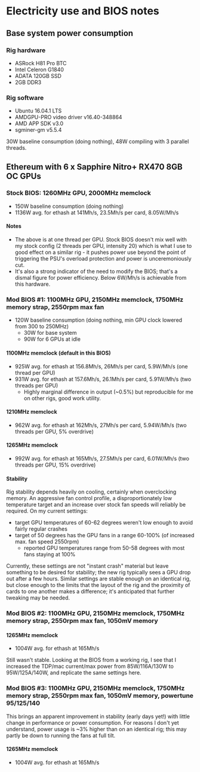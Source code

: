 # Electricity use and BIOS notes

## Base system power consumption

### Rig hardware

- ASRock H81 Pro BTC
- Intel Celeron G1840
- ADATA 120GB SSD 
- 2GB DDR3

### Rig software

- Ubuntu 16.04.1 LTS
- AMDGPU-PRO video driver v16.40-348864
- AMD APP SDK v3.0
- sgminer-gm v5.5.4

30W baseline consumption (doing nothing), 48W compiling with 3 parallel threads.

## Ethereum with 6 x Sapphire Nitro+ RX470 8GB OC GPUs 

### Stock BIOS: 1260MHz GPU, 2000MHz memclock
- 150W baseline consumption (doing nothing)
- 1136W avg. for ethash at 141Mh/s, 23.5Mh/s per card, 8.05W/Mh/s

#### Notes

- The above is at one thread per GPU. Stock BIOS doesn't mix well with my stock config (2 threads per GPU, intensity 20) which is
what I use to good effect on a similar rig - it pushes power use beyond the point of triggering the PSU's overload protection and power is
unceremoniously cut.
- It's also a strong indicator of the need to modify the BIOS; that's a dismal figure for power efficiency. Below 6W/Mh/s is achievable
from this hardware.

### Mod BIOS #1: 1100MHz GPU, 2150MHz memclock, 1750MHz memory strap, 2550rpm max fan

- 120W baseline consumption (doing nothing, min GPU clock lowered from 300 to 250MHz)
    - 30W for base system
    - 90W for 6 GPUs at idle

#### 1100MHz memclock (default in this BIOS)

- 925W avg. for ethash at 156.8Mh/s, 26Mh/s per card, 5.9W/Mh/s (one thread per GPU)
- 931W avg. for ethash at 157.6Mh/s, 26.1Mh/s per card, 5.91W/Mh/s (two threads per GPU)
    - Highly marginal difference in output (~0.5%) but reproducible for me on other rigs, good work utility.
    
#### 1210MHz memclock

- 962W avg. for ethash at 162Mh/s, 27Mh/s per card, 5.94W/Mh/s (two threads per GPU, 5% overdrive)
    
#### 1265MHz memclock

- 992W avg. for ethash at 165Mh/s, 27.5Mh/s per card, 6.01W/Mh/s (two threads per GPU, 15% overdrive)



#### Stability

Rig stability depends heavily on cooling, certainly when overclocking memory. An aggressive fan control profile, a disproportionately low temperature target and an 
increase over stock fan speeds will reliably be required. On my current settings:

- target GPU temperatures of 60-62 degrees weren't low enough to avoid fairly regular crashes
- target of 50 degrees has the GPU fans in a range 60-100% (of increased max. fan speed 2550rpm)
    - reported GPU temperatures range from 50-58 degrees with most fans staying at 100%

Currently, these settings are not "instant crash" material but leave something to be desired for stability; the new rig typically sees a GPU drop out after a few hours. Similar settings are stable enough on an identical rig, but close enough to the limits that the layout of the rig and the proximity of cards to one another makes a difference; it's anticipated that further tweaking may be needed. 

### Mod BIOS #2: 1100MHz GPU, 2150MHz memclock, 1750MHz memory strap, 2550rpm max fan, 1050mV memory

#### 1265MHz memclock

- 1004W avg. for ethash at 165Mh/s

Still wasn't stable. Looking at the BIOS from a working rig, I see that I increased the TDP/mac current/max power from 85W/116A/130W to 95W/125A/140W, and replicate the same settings here.

### Mod BIOS #3: 1100MHz GPU, 2150MHz memclock, 1750MHz memory strap, 2550rpm max fan, 1050mV memory, powertune 95/125/140

This brings an apparent improvement in stability (early days yet!) with little change in performance or power consumption. For reasons I don't yet understand, power usage is ~3% higher than on an identical rig; this may partly be down to running the fans at full tilt. 

#### 1265MHz memclock

- 1004W avg. for ethash at 165Mh/s



 
 
    
    
